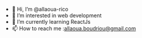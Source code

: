 - 👋 Hi, I’m @allaoua-rico
- 👀 I’m interested in web development
- 🌱 I’m currently learning ReactJs
- 📫 How to reach me :allaoua.boudriou@gmail.com
